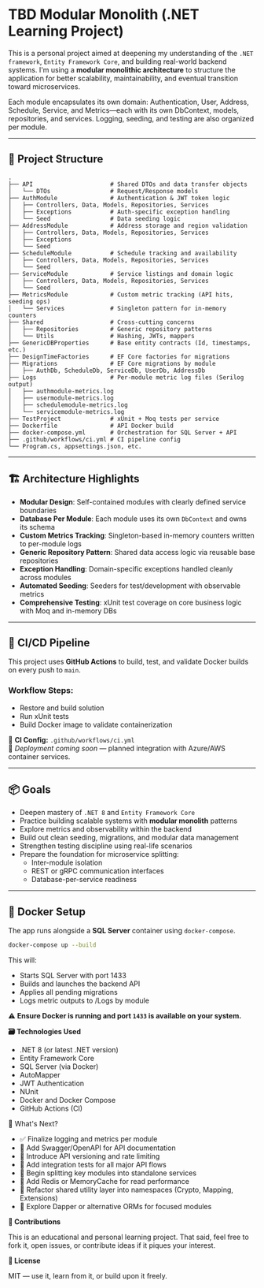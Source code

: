 # TBD Modular Monolith (.NET Learning Project)

This is a personal project aimed at deepening my understanding of the `.NET framework`, `Entity Framework Core`,
and building real-world backend systems. I'm using a **modular monolithic architecture** to structure the application
for better scalability, maintainability, and eventual transition toward microservices.

Each module encapsulates its own domain: Authentication, User, Address, Schedule, Service, and Metrics—each with its own
DbContext, models, repositories, and services. Logging, seeding, and testing are also organized per module.

---

## 🧱 Project Structure

```plaintext
.
├── API                      # Shared DTOs and data transfer objects
│   └── DTOs                 # Request/Response models
├── AuthModule               # Authentication & JWT token logic
│   ├── Controllers, Data, Models, Repositories, Services
│   ├── Exceptions           # Auth-specific exception handling
│   └── Seed                 # Data seeding logic
├── AddressModule            # Address storage and region validation
│   ├── Controllers, Data, Models, Repositories, Services
│   ├── Exceptions
│   └── Seed
├── ScheduleModule           # Schedule tracking and availability
│   ├── Controllers, Data, Models, Repositories, Services
│   └── Seed
├── ServiceModule            # Service listings and domain logic
│   ├── Controllers, Data, Models, Repositories, Services
│   └── Seed
├── MetricsModule            # Custom metric tracking (API hits, seeding ops)
│   └── Services             # Singleton pattern for in-memory counters
├── Shared                   # Cross-cutting concerns
│   ├── Repositories         # Generic repository patterns
│   └── Utils                # Hashing, JWTs, mappers
├── GenericDBProperties      # Base entity contracts (Id, timestamps, etc.)
├── DesignTimeFactories      # EF Core factories for migrations
├── Migrations               # EF Core migrations by module
│   ├── AuthDb, ScheduleDb, ServiceDb, UserDb, AddressDb
├── Logs                     # Per-module metric log files (Serilog output)
│   ├── authmodule-metrics.log
│   ├── usermodule-metrics.log
│   ├── schedulemodule-metrics.log
│   └── servicemodule-metrics.log
├── TestProject              # xUnit + Moq tests per service
├── Dockerfile               # API Docker build
├── docker-compose.yml       # Orchestration for SQL Server + API
├── .github/workflows/ci.yml # CI pipeline config
└── Program.cs, appsettings.json, etc.
```


---

## 🏗️ Architecture Highlights

- **Modular Design**: Self-contained modules with clearly defined service boundaries
- **Database Per Module**: Each module uses its own `DbContext` and owns its schema
- **Custom Metrics Tracking**: Singleton-based in-memory counters written to per-module logs
- **Generic Repository Pattern**: Shared data access logic via reusable base repositories
- **Exception Handling**: Domain-specific exceptions handled cleanly across modules
- **Automated Seeding**: Seeders for test/development with observable metrics
- **Comprehensive Testing**: xUnit test coverage on core business logic with Moq and in-memory DBs

---

## 🔁 CI/CD Pipeline

This project uses **GitHub Actions** to build, test, and validate Docker builds on every push to `main`.

### Workflow Steps:
- Restore and build solution
- Run xUnit tests
- Build Docker image to validate containerization

📝 **CI Config:** `.github/workflows/ci.yml`  
📌 *Deployment coming soon* — planned integration with Azure/AWS container services.

---

## 📦 Goals

- Deepen mastery of `.NET 8` and `Entity Framework Core`
- Practice building scalable systems with **modular monolith** patterns
- Explore metrics and observability within the backend
- Build out clean seeding, migrations, and modular data management
- Strengthen testing discipline using real-life scenarios
- Prepare the foundation for microservice splitting:
    - Inter-module isolation
    - REST or gRPC communication interfaces
    - Database-per-service readiness

---

## 🐳 Docker Setup

The app runs alongside a **SQL Server** container using `docker-compose`.

```bash
docker-compose up --build
```

This will:
- Starts SQL Server with port 1433
- Builds and launches the backend API
- Applies all pending migrations
- Logs metric outputs to /Logs by module

⚠️ **Ensure Docker is running and port ```1433``` is available on your system.**

**🗃️ Technologies Used**

- .NET 8 (or latest .NET version)
- Entity Framework Core
- SQL Server (via Docker)
- AutoMapper
- JWT Authentication
- NUnit
- Docker and Docker Compose
- GitHub Actions (CI)

📄 What's Next?

- ✅ Finalize logging and metrics per module
- 🔲 Add Swagger/OpenAPI for API documentation
- 🔲 Introduce API versioning and rate limiting
- 🔲 Add integration tests for all major API flows
- 🔲 Begin splitting key modules into standalone services
- 🔲 Add Redis or MemoryCache for read performance
- 🔲 Refactor shared utility layer into namespaces (Crypto, Mapping, Extensions)
- 🔲 Explore Dapper or alternative ORMs for focused modules

**🙌 Contributions**

This is an educational and personal learning project. That said, feel free to fork it, open issues, or contribute ideas
if it piques your interest.

**📄 License**

MIT — use it, learn from it, or build upon it freely.
